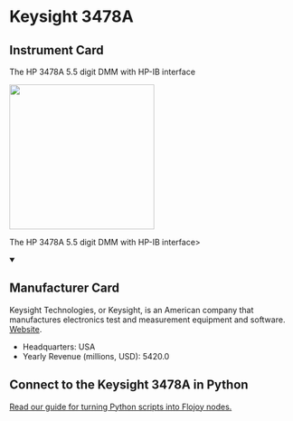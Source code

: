 
# Keysight 3478A

## Instrument Card

<div className="flex">

<div>

The HP 3478A 5.5 digit DMM with HP-IB interface

</div>

<img width="256" src="https://v5.airtableusercontent.com/v1/19/19/1691539200000/yvm6F5v5r24LDy0AuJjaTA/DCAIXggyDgjPvr8RR2WrbpoF5n0AY12KjFhKoiGnDDcyG7Hm7-1KZ-wQnYY65Tg5ASjGg5LxkHFlL-znn2sFHolz-pCnursqyJ4tHRItEjw/cpp4x95QJovojXWu8y2YuYEDBlT1hVg4pw9eeFh-GGQ"/>

</div>

The HP 3478A 5.5 digit DMM with HP-IB interface>

<details open>
<summary><h2>Manufacturer Card</h2></summary>

Keysight Technologies, or Keysight, is an American company that manufactures electronics test and measurement equipment and software. <a href="https://www.keysight.com/us/en/home.html">Website</a>.

<ul>
  <li>Headquarters: USA</li>
  <li>Yearly Revenue (millions, USD): 5420.0</li>
</ul>
</details>

## Connect to the Keysight 3478A in Python

[Read our guide for turning Python scripts into Flojoy nodes.](https://docs.flojoy.ai/custom-nodes/creating-custom-node/)


